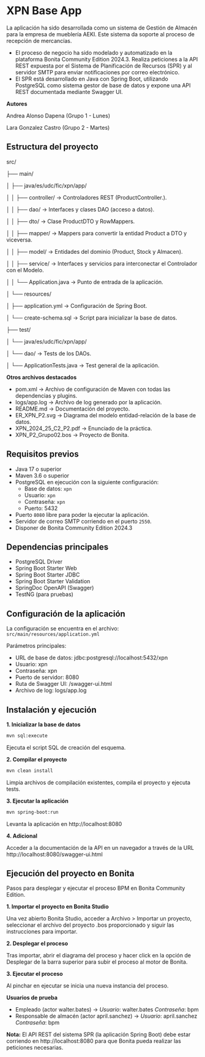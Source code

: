 # XPN Base App

La aplicación ha sido desarrollada como un sistema de Gestión de Almacén para la empresa de mueblería AEKI. Este sistema da soporte al proceso de recepción de mercancías.

- El proceso de negocio ha sido modelado y automatizado en la plataforma Bonita Community Edition 2024.3. Realiza peticiones a la API REST expuesta por el  Sistema de Planificación de Recursos (SPR) y al servidor SMTP para enviar notificaciones por correo electrónico.
- El SPR está desarrollado en Java con Spring Boot, utilizando PostgreSQL como sistema gestor de base de datos y expone una API REST documentada mediante Swagger UI.

**Autores**

Andrea Alonso Dapena (Grupo 1 - Lunes)

Lara Gonzalez Castro (Grupo 2 - Martes)

## Estructura del proyecto

src/

├── main/

│   ├── java/es/udc/fic/xpn/app/

│   │   ├── controller/  -> Controladores REST (ProductController.).

│   │   ├── dao/   -> Interfaces y clases DAO (acceso a datos).

│   │   ├── dto/   -> Clase ProductDTO y RowMappers.

│   │   ├── mapper/  -> Mappers para convertir la entidad Product a DTO y viceversa.

│   │   ├── model/ -> Entidades del dominio (Product, Stock y Almacen).

│   │   ├── service/ -> Interfaces y servicios para interconectar el Controlador con el Modelo.

│   │   └── Application.java   -> Punto de entrada de la aplicación.

│   └── resources/

│       ├── application.yml -> Configuración de Spring Boot.

│       └── create-schema.sql  -> Script para inicializar la base de datos.

├── test/

│   └── java/es/udc/fic/xpn/app/

│       └── dao/ -> Tests de los DAOs.

│       └── ApplicationTests.java -> Test general de la aplicación.

**Otros archivos destacados**

- pom.xml -> Archivo de configuración de Maven con todas las dependencias y plugins.
- logs/app.log -> Archivo de log generado por la aplicación.
- README.md -> Documentación del proyecto.
- ER_XPN_P2.svg -> Diagrama del modelo entidad-relación de la base de datos.
- XPN_2024_25_C2_P2.pdf -> Enunciado de la práctica.
- XPN_P2_Grupo02.bos -> Proyecto de Bonita.

## Requisitos previos

- Java 17 o superior
- Maven 3.6 o superior
- PostgreSQL en ejecución con la siguiente configuración:
  - Base de datos: `xpn`
  - Usuario: `xpn`
  - Contraseña: `xpn`
  - Puerto: 5432
- Puerto `8080` libre para poder la ejecutar la aplicación.
- Servidor de correo SMTP corriendo en el puerto `2550`.
- Disponer de Bonita Community Edition 2024.3

## Dependencias principales

- PostgreSQL Driver
- Spring Boot Starter Web
- Spring Boot Starter JDBC
- Spring Boot Starter Validation
- SpringDoc OpenAPI (Swagger)
- TestNG (para pruebas)

## Configuración de la aplicación

La configuración se encuentra en el archivo:
`src/main/resources/application.yml`

Parámetros principales:

- URL de base de datos: jdbc:postgresql://localhost:5432/xpn
- Usuario: xpn
- Contraseña: xpn
- Puerto de servidor: 8080
- Ruta de Swagger UI: /swagger-ui.html
- Archivo de log: logs/app.log

## Instalación y ejecución

**1. Inicializar la base de datos**

```bash
mvn sql:execute
```

Ejecuta el script SQL de creación del esquema.

**2. Compilar el proyecto**

```bash
mvn clean install
```

Limpia archivos de compilación existentes, compila el proyecto y ejecuta tests.

**3. Ejecutar la aplicación**

```bash
mvn spring-boot:run
```

Levanta la aplicación en http://localhost:8080

**4. Adicional**

Acceder a la documentación de la API en un navegador a través de la URL http://localhost:8080/swagger-ui.html

## Ejecución del proyecto en Bonita

Pasos para desplegar y ejecutar el proceso BPM en Bonita Community Edition.

**1. Importar el proyecto en Bonita Studio**

Una vez abierto Bonita Studio, acceder a Archivo > Importar un proyecto, seleccionar el archivo del proyecto .bos proporcionado y siguir las instrucciones para importar.

**2. Desplegar el proceso**

Tras importar, abrir el diagrama del proceso y hacer click en la opción de Desplegar de la barra superior para subir el proceso al motor de Bonita.

**3. Ejecutar el proceso**

Al pinchar en ejecutar se inicia una nueva instancia del proceso.

**Usuarios de prueba**

* Empleado (actor walter.bates) -> *Usuario*: walter.bates *Contraseña*: bpm
* Responsable de almacén (actor april.sanchez) -> *Usuario*: april.sanchez *Contraseña*: bpm

**Nota:** El API REST del sistema SPR (la aplicación Spring Boot) debe estar corriendo en http://localhost:8080 para que Bonita pueda realizar las peticiones necesarias.
